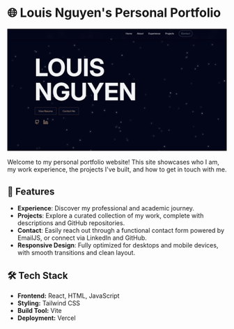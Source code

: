 # 🌐 Louis Nguyen's Personal Portfolio

<img alt="Portfolio Home Page" src="public/website-home.png"/>

Welcome to my personal portfolio website! This site showcases who I am, my work experience, the projects I've built, and how to get in touch with me.

## 🚀 Features

- **Experience**: Discover my professional and academic journey.
- **Projects**: Explore a curated collection of my work, complete with descriptions and GitHub repositories.
- **Contact**: Easily reach out through a functional contact form powered by EmailJS, or connect via LinkedIn and GitHub.
- **Responsive Design**: Fully optimized for desktops and mobile devices, with smooth transitions and clean layout.

## 🛠️ Tech Stack

- **Frontend:** React, HTML, JavaScript
- **Styling:** Tailwind CSS
- **Build Tool:** Vite
- **Deployment:** Vercel
